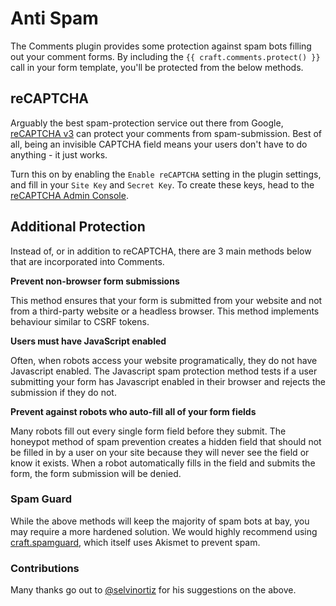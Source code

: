 # Anti Spam

The Comments plugin provides some protection against spam bots filling out your comment forms. By including the `{{ craft.comments.protect() }}` call in your form template, you'll be protected from the below methods.

## reCAPTCHA

Arguably the best spam-protection service out there from Google, [reCAPTCHA v3](https://www.google.com/recaptcha) can protect your comments from spam-submission. Best of all, being an invisible CAPTCHA field means your users don't have to do anything - it just works.

Turn this on by enabling the `Enable reCAPTCHA` setting in the plugin settings, and fill in your `Site Key` and `Secret Key`. To create these keys, head to the [reCAPTCHA Admin Console](https://www.google.com/recaptcha/admin).

## Additional Protection

Instead of, or in addition to reCAPTCHA, there are 3 main methods below that are incorporated into Comments.

**Prevent non-browser form submissions**

This method ensures that your form is submitted from your website and not from a third-party website or a headless browser. This method implements behaviour similar to CSRF tokens.

**Users must have JavaScript enabled**

Often, when robots access your website programatically, they do not have Javascript enabled. The Javascript spam protection method tests if a user submitting your form has Javascript enabled in their browser and rejects the submission if they do not.

**Prevent against robots who auto-fill all of your form fields**

Many robots fill out every single form field before they submit. The honeypot method of spam prevention creates a hidden field that should not be filled in by a user on your site because they will never see the field or know it exists. When a robot automatically fills in the field and submits the form, the form submission will be denied.

### Spam Guard

While the above methods will keep the majority of spam bots at bay, you may require a more hardened solution. We would highly recommend using [craft.spamguard](https://github.com/selvinortiz/craft.spamguard), which itself uses Akismet to prevent spam.

### Contributions

Many thanks go out to [@selvinortiz](https://github.com/selvinortiz) for his suggestions on the above.